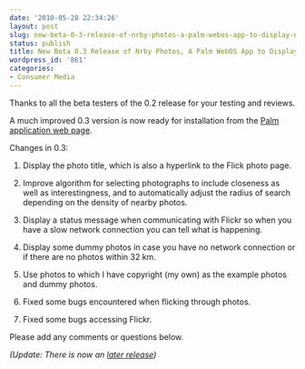 ```yaml
---
date: '2010-05-28 22:34:26'
layout: post
slug: new-beta-0-3-release-of-nrby-photos-a-palm-webos-app-to-display-nearby-photographs
status: publish
title: New Beta 0.3 Release of Nrby Photos, A Palm WebOS App to Display Nearby Photographs
wordpress_id: '861'
categories:
- Consumer Media
---
```


Thanks to all the beta testers of the 0.2 release for your testing and reviews.

A much improved 0.3 version is now ready for installation from the [Palm application web page](http://developer.palm.com/webChannel/index.php?packageid=org.eamonn.nrby). 

Changes in 0.3:


  
  1. Display the photo title, which is also a hyperlink to the Flick photo page.

  
  2. Improve algorithm for selecting photographs to include closeness as well as interestingness, and to automatically adjust the radius of search depending on the density of nearby photos.

  
  3. Display a status message when communicating with Flickr so when you have a slow network connection you can tell what is happening.

  
  4. Display some dummy photos in case you have no network connection or if there are no photos within 32 km.

  
  5. Use photos to which I have copyright (my own) as the example photos and dummy photos.

  
  6. Fixed some bugs encountered when flicking through photos.

  
  7. Fixed some bugs accessing Flickr.



Please add any comments or questions below.

_(Update: There is now an [later release](http://www.eamonn.org/blog/?p=873))_

